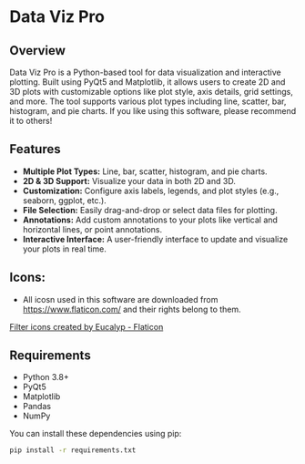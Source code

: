 # Data Viz Pro

## Overview
Data Viz Pro is a Python-based tool for data visualization and interactive plotting. Built using PyQt5 and Matplotlib, it allows users to create 2D and 3D plots with customizable options like plot style, axis details, grid settings, and more. The tool supports various plot types including line, scatter, bar, histogram, and pie charts. If you like using this software, please recommend it to others! 

## Features
- **Multiple Plot Types:** Line, bar, scatter, histogram, and pie charts.
- **2D & 3D Support:** Visualize your data in both 2D and 3D.
- **Customization:** Configure axis labels, legends, and plot styles (e.g., seaborn, ggplot, etc.).
- **File Selection:** Easily drag-and-drop or select data files for plotting.
- **Annotations:** Add custom annotations to your plots like vertical and horizontal lines, or point annotations.
- **Interactive Interface:** A user-friendly interface to update and visualize your plots in real time.

## Icons:
- All icosn used in this software are downloaded from https://www.flaticon.com/ and their rights belong to them. 

<a href="https://www.flaticon.com/free-icons/filter" title="filter icons">Filter icons created by Eucalyp - Flaticon</a>

## Requirements
- Python 3.8+
- PyQt5
- Matplotlib
- Pandas
- NumPy

You can install these dependencies using pip:
```bash
pip install -r requirements.txt
